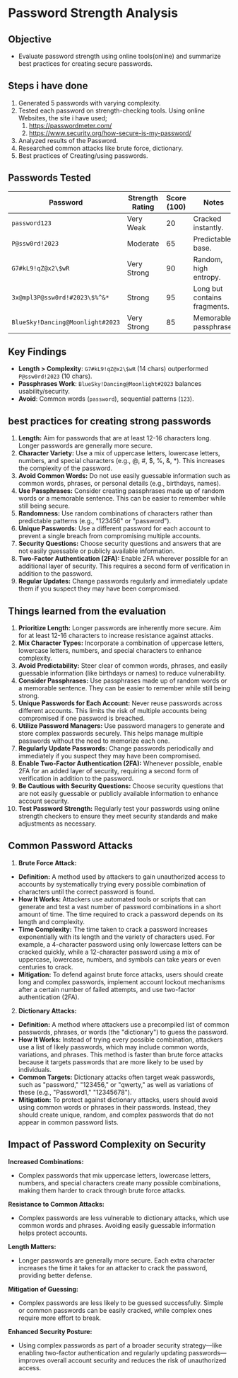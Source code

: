 # Password Strength Analysis

## **Objective**
- Evaluate password strength using online tools(online) and summarize best practices for creating secure passwords.

## **Steps i have done**  
1. Generated 5 passwords with varying complexity.  
2. Tested each password on strength-checking tools.
   Using online Websites, the site i have used;
     1. https://passwordmeter.com/
     2. https://www.security.org/how-secure-is-my-password/
4. Analyzed results of the Password.  
5. Researched common attacks like brute force, dictionary.  
6. Best practices of Creating/using passwords.

## **Passwords Tested**  
| Password                          | Strength Rating | Score (100)     | Notes                          |  
|-----------------------------------|-----------------|-----------------|--------------------------------|  
| `password123`                     | Very Weak       |       20        | Cracked instantly.             |  
| `P@ssw0rd!2023`                   | Moderate        |       65        | Predictable base.              |  
| `G7#kL9!qZ@x2\$wR`                | Very Strong     |       90        | Random, high entropy.          |  
| `3x@mpl3P@ssw0rd!#2023\$%^&*`     | Strong          |       95        | Long but contains fragments.   |  
| `BlueSky!Dancing@Moonlight#2023`  | Very Strong     |       85        | Memorable passphrase.          |  

## **Key Findings**  
- **Length > Complexity**: `G7#kL9!qZ@x2\$wR` (14 chars) outperformed `P@ssw0rd!2023` (10 chars).  
- **Passphrases Work**: `BlueSky!Dancing@Moonlight#2023` balances usability/security.  
- **Avoid**: Common words (`password`), sequential patterns (`123`).

## **best practices for creating strong passwords**
1. **Length:** Aim for passwords that are at least 12-16 characters long. Longer passwords are generally more secure.
2. **Character Variety:** Use a mix of uppercase letters, lowercase letters, numbers, and special characters (e.g., @, #, $, %, &, *).
   This increases the complexity of the password.
3. **Avoid Common Words:** Do not use easily guessable information such as common words, phrases, or personal details (e.g., birthdays, names).
4. **Use Passphrases:** Consider creating passphrases made up of random words or a memorable sentence. This can be easier to remember while still being secure.
5. **Randomness:** Use random combinations of characters rather than predictable patterns (e.g., "123456" or "password").
6. **Unique Passwords:** Use a different password for each account to prevent a single breach from compromising multiple accounts.
7. **Security Questions:** Choose security questions and answers that are not easily guessable or publicly available information.
8. **Two-Factor Authentication (2FA):** Enable 2FA wherever possible for an additional layer of security. This requires a second form of verification in addition to the password.
9. **Regular Updates:** Change passwords regularly and immediately update them if you suspect they may have been compromised.

## **Things learned from the evaluation**
1. **Prioritize Length:** Longer passwords are inherently more secure. Aim for at least 12-16 characters to increase resistance against attacks.
2. **Mix Character Types:** Incorporate a combination of uppercase letters, lowercase letters, numbers, and special characters to enhance complexity.
3. **Avoid Predictability:** Steer clear of common words, phrases, and easily guessable information (like birthdays or names) to reduce vulnerability.
4. **Consider Passphrases:** Use passphrases made up of random words or a memorable sentence. They can be easier to remember while still being strong.
5. **Unique Passwords for Each Account:** Never reuse passwords across different accounts. This limits the risk of multiple accounts being compromised if one password is breached.
6. **Utilize Password Managers:** Use password managers to generate and store complex passwords securely. This helps manage multiple passwords without the need to memorize each one.
7. **Regularly Update Passwords:** Change passwords periodically and immediately if you suspect they may have been compromised.
8. **Enable Two-Factor Authentication (2FA):** Whenever possible, enable 2FA for an added layer of security, requiring a second form of verification in addition to the password.
9. **Be Cautious with Security Questions:** Choose security questions that are not easily guessable or publicly available information to enhance account security.
10. **Test Password Strength:** Regularly test your passwords using online strength checkers to ensure they meet security standards and make adjustments as necessary.

## **Common Password Attacks**
1. **Brute Force Attack:**
- **Definition:** A method used by attackers to gain unauthorized access to accounts by systematically trying every possible combination of characters until the correct password is found.
- **How It Works:** Attackers use automated tools or scripts that can generate and test a vast number of password combinations in a short amount of time. The time required to crack a password depends on its length and complexity.
- **Time Complexity:** The time taken to crack a password increases exponentially with its length and the variety of characters used. For example, a 4-character password using only lowercase letters can be cracked quickly, while a 12-character password using a mix of uppercase, lowercase, numbers, and symbols can take years or even centuries to crack.
- **Mitigation:** To defend against brute force attacks, users should create long and complex passwords, implement account lockout mechanisms after a certain number of failed attempts, and use two-factor authentication (2FA).

2. **Dictionary Attacks:**
- **Definition:** A method where attackers use a precompiled list of common passwords, phrases, or words (the "dictionary") to guess the password.
- **How It Works:** Instead of trying every possible combination, attackers use a list of likely passwords, which may include common words, variations, and phrases. This method is faster than brute force attacks because it targets passwords that are more likely to be used by individuals.
- **Common Targets:** Dictionary attacks often target weak passwords, such as "password," "123456," or "qwerty," as well as variations of these (e.g., "Password1," "12345678").
- **Mitigation:** To protect against dictionary attacks, users should avoid using common words or phrases in their passwords. Instead, they should create unique, random, and complex passwords that do not appear in common password lists.

## **Impact of Password Complexity on Security**
**Increased Combinations:**
- Complex passwords that mix uppercase letters, lowercase letters, numbers, and special characters create many possible combinations, making them harder to crack through brute force attacks.

**Resistance to Common Attacks:**
- Complex passwords are less vulnerable to dictionary attacks, which use common words and phrases. Avoiding easily guessable information helps protect accounts.

**Length Matters:** 
- Longer passwords are generally more secure. Each extra character increases the time it takes for an attacker to crack the password, providing better defense.

**Mitigation of Guessing:** 
- Complex passwords are less likely to be guessed successfully. Simple or common passwords can be easily cracked, while complex ones require more effort to break.

**Enhanced Security Posture:** 
- Using complex passwords as part of a broader security strategy—like enabling two-factor authentication and regularly updating passwords—improves overall account security and reduces the risk of unauthorized access.

